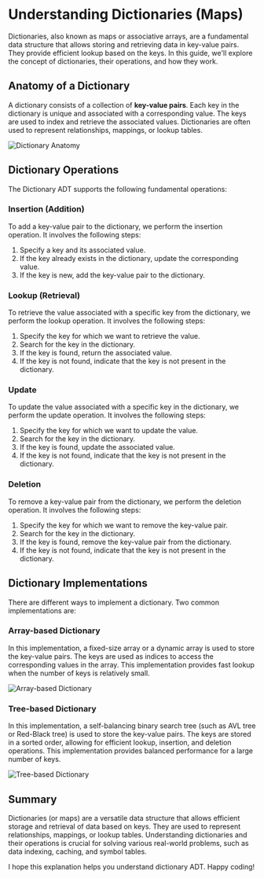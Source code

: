 # Understanding Dictionaries (Maps)

Dictionaries, also known as maps or associative arrays, are a fundamental data structure that allows storing and retrieving data in key-value pairs. They provide efficient lookup based on the keys. In this guide, we'll explore the concept of dictionaries, their operations, and how they work.

## Anatomy of a Dictionary

A dictionary consists of a collection of **key-value pairs**. Each key in the dictionary is unique and associated with a corresponding value. The keys are used to index and retrieve the associated values. Dictionaries are often used to represent relationships, mappings, or lookup tables.

![Dictionary Anatomy](https://i.imgur.com/PlDbkV2.png)

## Dictionary Operations

The Dictionary ADT supports the following fundamental operations:

### Insertion (Addition)

To add a key-value pair to the dictionary, we perform the insertion operation. It involves the following steps:

1. Specify a key and its associated value.
2. If the key already exists in the dictionary, update the corresponding value.
3. If the key is new, add the key-value pair to the dictionary.

### Lookup (Retrieval)

To retrieve the value associated with a specific key from the dictionary, we perform the lookup operation. It involves the following steps:

1. Specify the key for which we want to retrieve the value.
2. Search for the key in the dictionary.
3. If the key is found, return the associated value.
4. If the key is not found, indicate that the key is not present in the dictionary.

### Update

To update the value associated with a specific key in the dictionary, we perform the update operation. It involves the following steps:

1. Specify the key for which we want to update the value.
2. Search for the key in the dictionary.
3. If the key is found, update the associated value.
4. If the key is not found, indicate that the key is not present in the dictionary.

### Deletion

To remove a key-value pair from the dictionary, we perform the deletion operation. It involves the following steps:

1. Specify the key for which we want to remove the key-value pair.
2. Search for the key in the dictionary.
3. If the key is found, remove the key-value pair from the dictionary.
4. If the key is not found, indicate that the key is not present in the dictionary.

## Dictionary Implementations

There are different ways to implement a dictionary. Two common implementations are:

### Array-based Dictionary

In this implementation, a fixed-size array or a dynamic array is used to store the key-value pairs. The keys are used as indices to access the corresponding values in the array. This implementation provides fast lookup when the number of keys is relatively small.

![Array-based Dictionary](https://i.imgur.com/74MTlXY.png)

### Tree-based Dictionary

In this implementation, a self-balancing binary search tree (such as AVL tree or Red-Black tree) is used to store the key-value pairs. The keys are stored in a sorted order, allowing for efficient lookup, insertion, and deletion operations. This implementation provides balanced performance for a large number of keys.

![Tree-based Dictionary](https://i.imgur.com/cVbcnYm.png)

## Summary

Dictionaries (or maps) are a versatile data structure that allows efficient storage and retrieval of data based on keys. They are used to represent relationships, mappings, or lookup tables. Understanding dictionaries and their operations is crucial for solving various real-world problems, such as data indexing, caching, and symbol tables.

I hope this explanation helps you understand dictionary ADT. Happy coding!
